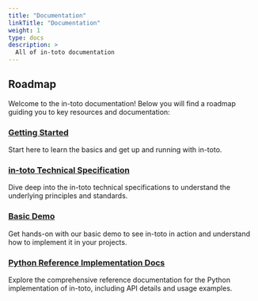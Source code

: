 ```yaml
---
title: "Documentation"
linkTitle: "Documentation"
weight: 1
type: docs
description: >
  All of in-toto documentation
---
```


## Roadmap

Welcome to the in-toto documentation! Below you will find a roadmap guiding you to key resources and documentation:

### [Getting Started](/get-started)

Start here to learn the basics and get up and running with in-toto.

### [in-toto Technical Specification](https://in-toto.io/specs)

Dive deep into the in-toto technical specifications to understand the underlying principles and standards.

### [Basic Demo](https://github.com/in-toto/demo)

Get hands-on with our basic demo to see in-toto in action and understand how to implement it in your projects.

### [Python Reference Implementation Docs](https://in-toto.readthedocs.io/en/latest/)

Explore the comprehensive reference documentation for the Python implementation of in-toto, including API details and usage examples.
